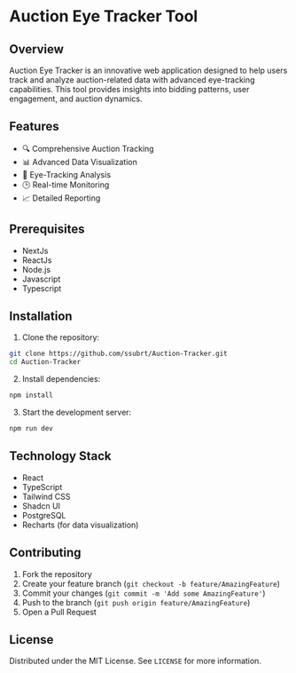 # Auction Eye Tracker Tool

## Overview

Auction Eye Tracker is an innovative web application designed to help users track and analyze auction-related data with advanced eye-tracking capabilities. This tool provides insights into bidding patterns, user engagement, and auction dynamics.

## Features

- 🔍 Comprehensive Auction Tracking
- 📊 Advanced Data Visualization
- 👀 Eye-Tracking Analysis
- 🕒 Real-time Monitoring
- 📈 Detailed Reporting

## Prerequisites

- NextJs
- ReactJs
- Node.js 
- Javascript
- Typescript

## Installation

1. Clone the repository:
```bash
git clone https://github.com/ssubrt/Auction-Tracker.git
cd Auction-Tracker
```

2. Install dependencies:
```bash
npm install
```

3. Start the development server:
```bash
npm run dev
```

## Technology Stack

- React
- TypeScript
- Tailwind CSS
- Shadcn UI
- PostgreSQL
- Recharts (for data visualization)



## Contributing

1. Fork the repository
2. Create your feature branch (`git checkout -b feature/AmazingFeature`)
3. Commit your changes (`git commit -m 'Add some AmazingFeature'`)
4. Push to the branch (`git push origin feature/AmazingFeature`)
5. Open a Pull Request

## License

Distributed under the MIT License. See `LICENSE` for more information.


